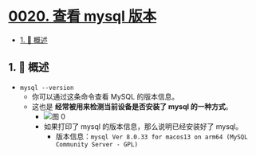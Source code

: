 # [0020. 查看 mysql 版本](https://github.com/Tdahuyou/TNotes.mysql/tree/main/notes/0020.%20%E6%9F%A5%E7%9C%8B%20mysql%20%E7%89%88%E6%9C%AC)

<!-- region:toc -->

- [1. 📝 概述](#1--概述)

<!-- endregion:toc -->

## 1. 📝 概述

- `mysql --version`
  - 你可以通过这条命令查看 MySQL 的版本信息。
  - 这也是 **经常被用来检测当前设备是否安装了 mysql 的一种方式**。
    - ![图 0](https://cdn.jsdelivr.net/gh/Tdahuyou/imgs@main/2025-05-17-08-40-27.png)
    - 如果打印了 mysql 的版本信息，那么说明已经安装好了 mysql。
      - 版本信息：`mysql Ver 8.0.33 for macos13 on arm64 (MySQL Community Server - GPL)`
